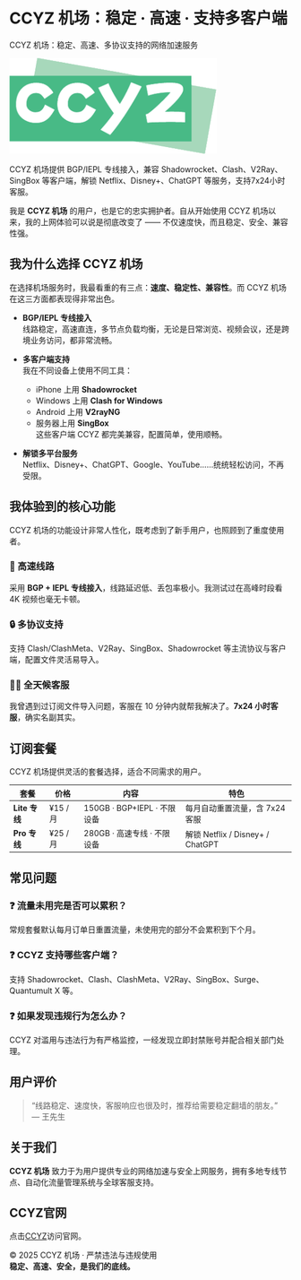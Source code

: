 # CCYZ 机场：稳定 · 高速 · 支持多客户端

CCYZ 机场：稳定、高速、多协议支持的网络加速服务

![CCYZ 机场](/logo.png)

CCYZ 机场提供 BGP/IEPL 专线接入，兼容 Shadowrocket、Clash、V2Ray、SingBox 等客户端，解锁 Netflix、Disney+、ChatGPT 等服务，支持7x24小时客服。

我是 **CCYZ 机场** 的用户，也是它的忠实拥护者。自从开始使用 CCYZ 机场以来，我的上网体验可以说是彻底改变了 —— 不仅速度快，而且稳定、安全、兼容性强。

## 我为什么选择 CCYZ 机场

在选择机场服务时，我最看重的有三点：**速度、稳定性、兼容性**。而 CCYZ 机场在这三方面都表现得非常出色。

- **BGP/IEPL 专线接入**  
  线路稳定，高速直连，多节点负载均衡，无论是日常浏览、视频会议，还是跨境业务访问，都非常流畅。

- **多客户端支持**  
  我在不同设备上使用不同工具：  
  - iPhone 上用 **Shadowrocket**  
  - Windows 上用 **Clash for Windows**  
  - Android 上用 **V2rayNG**  
  - 服务器上用 **SingBox**  
  这些客户端 CCYZ 都完美兼容，配置简单，使用顺畅。

- **解锁多平台服务**  
  Netflix、Disney+、ChatGPT、Google、YouTube……统统轻松访问，不再受限。

## 我体验到的核心功能

CCYZ 机场的功能设计非常人性化，既考虑到了新手用户，也照顾到了重度使用者。

### 🚀 高速线路

采用 **BGP + IEPL 专线接入**，线路延迟低、丢包率极小。我测试过在高峰时段看 4K 视频也毫无卡顿。

### 🔒 多协议支持

支持 Clash/ClashMeta、V2Ray、SingBox、Shadowrocket 等主流协议与客户端，配置文件灵活易导入。

### 👨‍💻 全天候客服

我曾遇到过订阅文件导入问题，客服在 10 分钟内就帮我解决了。**7x24 小时客服**，确实名副其实。

## 订阅套餐

CCYZ 机场提供灵活的套餐选择，适合不同需求的用户。

| 套餐 | 价格 | 内容 | 特色 |
|------|------|------|------|
| **Lite 专线** | ¥15 / 月 | 150GB · BGP+IEPL · 不限设备 | 每月自动重置流量，含 7x24 客服 |
| **Pro 专线** | ¥25 / 月 | 280GB · 高速专线 · 不限设备 | 解锁 Netflix / Disney+ / ChatGPT |

## 常见问题

### ❓ 流量未用完是否可以累积？

常规套餐默认每月订单日重置流量，未使用完的部分不会累积到下个月。

### ❓ CCYZ 支持哪些客户端？

支持 Shadowrocket、Clash、ClashMeta、V2Ray、SingBox、Surge、Quantumult X 等。

### ❓ 如果发现违规行为怎么办？

CCYZ 对滥用与违法行为有严格监控，一经发现立即封禁账号并配合相关部门处理。

## 用户评价

> “线路稳定、速度快，客服响应也很及时，推荐给需要稳定翻墙的朋友。”  
> — 王先生

## 关于我们

**CCYZ 机场** 致力于为用户提供专业的网络加速与安全上网服务，拥有多地专线节点、自动化流量管理系统与全球客服支持。

## CCYZ官网

点击[CCYZ](https://tiao.bid/346)访问官网。

© 2025 CCYZ 机场 · 严禁违法与违规使用  
**稳定、高速、安全，是我们的底线。**
